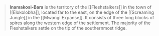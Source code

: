 > **Inamakosi-Bara** is the territory of the [[Fleshstalkers]] in the town of [[Elokolobha]], located far to the east, on the edge of the [[Screaming Jungle]] in the [[Mwangi Expanse]]. It consists of three long blocks of spires along the western edge of the settlement. The majority of the Fleshstalkers settle on the tip of the southernmost ridge.







